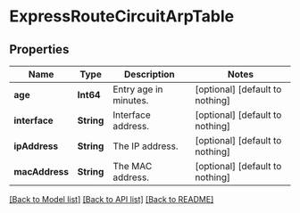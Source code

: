 # ExpressRouteCircuitArpTable


## Properties
Name | Type | Description | Notes
------------ | ------------- | ------------- | -------------
**age** | **Int64** | Entry age in minutes. | [optional] [default to nothing]
**interface** | **String** | Interface address. | [optional] [default to nothing]
**ipAddress** | **String** | The IP address. | [optional] [default to nothing]
**macAddress** | **String** | The MAC address. | [optional] [default to nothing]


[[Back to Model list]](../README.md#models) [[Back to API list]](../README.md#api-endpoints) [[Back to README]](../README.md)


